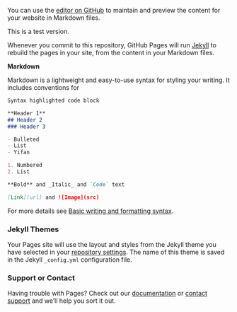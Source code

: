 You can use the [editor on GitHub](https://github.com/yifanyin11/yifanyin11.github.io/edit/main/index.md) to maintain and preview the content for your website in Markdown files.

This is a test version.

Whenever you commit to this repository, GitHub Pages will run [Jekyll](https://jekyllrb.com/) to rebuild the pages in your site, from the content in your Markdown files.

**Markdown**

Markdown is a lightweight and easy-to-use syntax for styling your writing. It includes conventions for

```markdown
Syntax highlighted code block

**Header 1**
## Header 2
### Header 3

- Bulleted
- List
- Yifan

1. Numbered
2. List

**Bold** and _Italic_ and `Code` text

[Link](url) and ![Image](src)
```

For more details see [Basic writing and formatting syntax](https://docs.github.com/en/github/writing-on-github/getting-started-with-writing-and-formatting-on-github/basic-writing-and-formatting-syntax).

### Jekyll Themes

Your Pages site will use the layout and styles from the Jekyll theme you have selected in your [repository settings](https://github.com/yifanyin11/yifanyin11.github.io/settings/pages). The name of this theme is saved in the Jekyll `_config.yml` configuration file.

### Support or Contact

Having trouble with Pages? Check out our [documentation](https://docs.github.com/categories/github-pages-basics/) or [contact support](https://support.github.com/contact) and we’ll help you sort it out.
